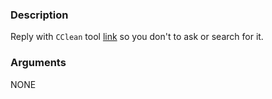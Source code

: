 ### Description

Reply with `CClean` tool [link](https://github.com/ombhd/Cleaner_42) so you don't to ask or search for it.

### Arguments

NONE
